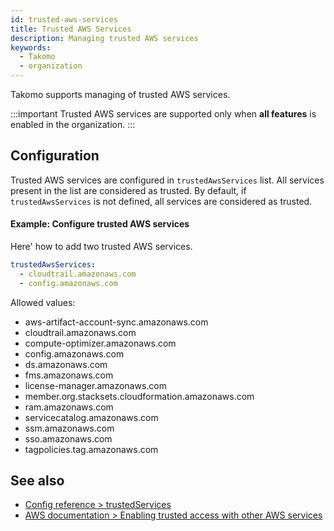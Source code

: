 ```yaml
---
id: trusted-aws-services
title: Trusted AWS Services
description: Managing trusted AWS services
keywords:
  - Takomo
  - organization
---
```


Takomo supports managing of trusted AWS services.

:::important
Trusted AWS services are supported only when **all features** is enabled in the organization.
:::

## Configuration

Trusted AWS services are configured in `trustedAwsServices` list. All services present in the list are considered as trusted. By default, if `trustedAwsServices` is not defined, all services are considered as trusted.

#### Example: Configure trusted AWS services

Here' how to add two trusted AWS services.

```yaml title="organization.yml"
trustedAwsServices:
  - cloudtrail.amazonaws.com
  - config.amazonaws.com
```

Allowed values:

- aws-artifact-account-sync.amazonaws.com
- cloudtrail.amazonaws.com
- compute-optimizer.amazonaws.com
- config.amazonaws.com
- ds.amazonaws.com
- fms.amazonaws.com
- license-manager.amazonaws.com
- member.org.stacksets.cloudformation.amazonaws.com
- ram.amazonaws.com
- servicecatalog.amazonaws.com
- ssm.amazonaws.com
- sso.amazonaws.com
- tagpolicies.tag.amazonaws.com

## See also

- [Config reference > trustedServices](/docs/config-reference/organization#trustedawsservices)
- [AWS documentation > Enabling trusted access with other AWS services](https://docs.aws.amazon.com/organizations/latest/userguide/orgs_integrate_services.html)
